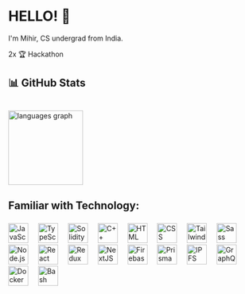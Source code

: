 # HELLO! 👋

I'm Mihir, CS undergrad from India.

2x 🏆 Hackathon


## 📊 GitHub Stats

<!-- Top Languages Card -->


<br>

<div align="left">
<!--   <img src="https://github-readme-stats.vercel.app/api?username=0xmihirsahu&hide_title=false&show_icons=true&include_all_commits=true&count_private=true&theme=tokyonight&locale=en&hide_border=true" height="150" alt="stats graph"/> -->
  <img src="https://github-readme-stats.vercel.app/api/top-langs/?username=0xmihirsahu&theme=tokyonight&show_icons=true&hide_border=true&layout=compact" height="150" alt="languages graph"  />
<!--   <img src="https://streak-stats.demolab.com?user=0xmihirsahu&locale=en&mode=daily&theme=tokyonight&hide_border=true" height="150" alt="streak graph"  /> -->
</div>

###

<h2 align="left">Familiar with Technology:</h2>

###

<div align="left">
  <img src="https://skillicons.dev/icons?i=js" height="40" alt="JavaScript logo" />
  <img width="12" />
  <img src="https://skillicons.dev/icons?i=ts" height="40" alt="TypeScript logo" />
  <img width="12" />
  <img src="https://skillicons.dev/icons?i=solidity" height="40" alt="Solidity logo" />
  <img width="12" />
  <img src="https://skillicons.dev/icons?i=cpp" height="40" alt="C++ logo" />
  <img width="12" />
  <img src="https://skillicons.dev/icons?i=html" height="40" alt="HTML logo" />
  <img width="12" />
  <img src="https://skillicons.dev/icons?i=css" height="40" alt="CSS logo" />
  <img width="12" />
  <img src="https://skillicons.dev/icons?i=tailwind" height="40" alt="Tailwind CSS logo" />
  <img width="12" />
  <img src="https://skillicons.dev/icons?i=sass" height="40" alt="Sass logo" />
  <img width="12" />
  <img src="https://skillicons.dev/icons?i=nodejs" height="40" alt="Node.js logo" />
  <img width="12" />
  <img src="https://skillicons.dev/icons?i=react" height="40" alt="React logo" />
  <img width="12" />
  <img src="https://skillicons.dev/icons?i=redux" height="40" alt="Redux logo"  />
  <img width="12" />
  <img src="https://skillicons.dev/icons?i=nextjs" height="40" alt="NextJS logo"  />
  <img width="12" />
 <img src="https://skillicons.dev/icons?i=firebase" height="40" alt="Firebase logo"  />
  <img width="12" />
 <img src="https://skillicons.dev/icons?i=prisma" height="40" alt="Prisma logo"  />
  <img width="12" /> 
  <img src="https://skillicons.dev/icons?i=ipfs" height="40" alt="IPFS logo"  />
  <img width="12" /> 
  <img src="https://skillicons.dev/icons?i=graphql" height="40" alt="GraphQL logo"  />
  <img width="12" /> 
  <img src="https://skillicons.dev/icons?i=docker" height="40" alt="Docker logo"  />
  <img width="12" />
  <img src="https://skillicons.dev/icons?i=bash" height="40" alt="Bash logo"  />
</div>

###
